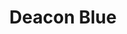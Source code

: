 ---
title: "Deacon Blue"
summary: "Deacon Blue are a Scottish Pop-Rock group with the following line-up: Lorraine McIntosh : Vocals Graeme Kelling : Guitar Ricky Ross : Vocals James Prime : Keyboards Ewen Vernal : Bass, Keyboard Bass Douglas Vipond : Drums, Percussion"
image: "deacon-blue.jpg"
---
